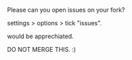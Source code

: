 Please can you open issues on your fork?

settings > options > tick "issues".

would be apprechiated.

DO NOT MERGE THIS. :)
